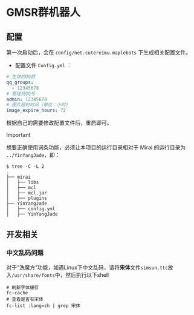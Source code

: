 # GMSR群机器人

## 配置

第一次启动后，会在 `config/net.cutereimu.maplebots` 下生成相关配置文件。

* 配置文件 `Config.yml` ：

```yaml
# 生效的QQ群
qq_groups:
  - 12345678
# 管理员QQ号
admin: 12345678
# 图片超时时间（单位：小时）
image_expire_hours: 72
```

根据自己的需要修改配置文件后，重启即可。

> [!IMPORTANT]
> 想要正确使用词条功能，必须让本项目的运行目录相对于 Mirai 的运行目录为 `../YinYangJade`，即：
> 
> ```console
> $ tree -C -L 2
> .
> ├── mirai
> │   ├── libs
> │   ├── mcl
> │   ├── mcl.jar
> │   ├── plugins
> ├── YinYangJade
> │   ├── config.yml
> │   ├── YinYangJade
> ```

## 开发相关

### 中文乱码问题

对于“洗魔方”功能，如遇Linux下中文乱码，请将**宋体**文件`simsun.ttc`放入`/usr/share/fonts`中，然后执行以下shell

```shell
# 刷新字体缓存
fc-cache
# 查看是否有宋体
fc-list :lang=zh | grep 宋体
```
